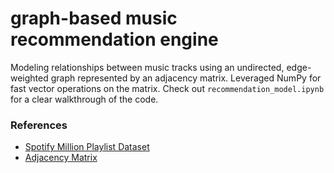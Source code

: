 # graph-based music recommendation engine

Modeling relationships between music tracks using an undirected, edge-weighted graph represented by an adjacency matrix. Leveraged NumPy for fast vector operations on the matrix. Check out ```recommendation_model.ipynb``` for a clear walkthrough of the code.

### References

* [Spotify Million Playlist Dataset](https://www.kaggle.com/datasets/himanshuwagh/spotify-million)
* [Adjacency Matrix](https://en.wikipedia.org/wiki/Adjacency_matrix)
